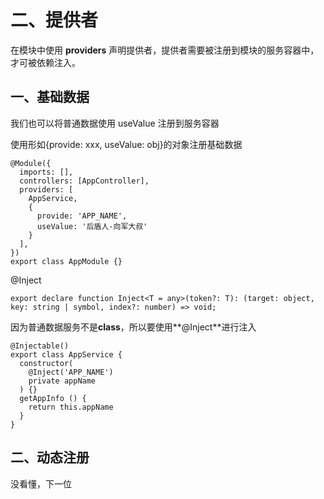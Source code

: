 # 二、提供者

在模块中使用 **providers** 声明提供者，提供者需要被注册到模块的服务容器中，才可被依赖注入。

 ## 一、基础数据

我们也可以将普通数据使用 useValue 注册到服务容器

使用形如{provide: xxx, useValue: obj}的对象注册基础数据

```tsx
@Module({
  imports: [],
  controllers: [AppController],
  providers: [
    AppService,
    {
      provide: 'APP_NAME',
      useValue: '后盾人-向军大叔'
    }
  ],
})
export class AppModule {}
```

@Inject

```tsx
export declare function Inject<T = any>(token?: T): (target: object, key: string | symbol, index?: number) => void;
```

因为普通数据服务不是**class**，所以要使用**@Inject**进行注入

```tsx
@Injectable()
export class AppService {
  constructor(
    @Inject('APP_NAME')
    private appName
  ) {}
  getAppInfo () {
    return this.appName
  }
}
```

## 二、动态注册

没看懂，下一位

